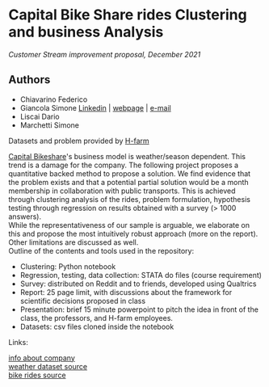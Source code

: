 # Capital Bike Share rides Clustering and business Analysis
*Customer Stream improvement proposal, December 2021*
## Authors
* Chiavarino Federico
* Giancola Simone [Linkedin](https://www.linkedin.com/in/simone-maria-giancola-011465173/) | [webpage](https://simonegiancola09.github.io/) | [e-mail](mailto:simonegiancola09@gmail.com)
* Liscai Dario
* Marchetti Simone


Datasets and problem provided by [H-farm](https://www.h-farm.com/en) <br>

[Capital Bikeshare](https://www.capitalbikeshare.com/)'s business model is weather/season dependent. This trend is a damage for the company. The following project proposes a quantitative backed method to propose a solution. We find evidence that the problem exists and that a potential partial solution would be a month membership in collaboration with public transports. This is achieved through clustering analysis of the rides, problem formulation, hypothesis testing through regression on results obtained with a survey (> 1000 answers). <br>
While the representativeness of our sample is arguable, we elaborate on this and propose the most intuitively robust approach (more on the report). Other limitations are discussed as well. <br>
Outline of the contents and tools used in the repository:
* Clustering: Python notebook
* Regression, testing, data collection: STATA do files (course requirement)
* Survey: distributed on Reddit and to friends, developed using Qualtrics
* Report: 25 page limit, with discussions about the framework for scientific decisions proposed in class
* Presentation: brief 15 minute powerpoint to pitch the idea in front of the class, the professors, and H-farm employees. 
* Datasets: csv files cloned inside the notebook 


Links:

[info about company](https://www.capitalbikeshare.com/) <br>
[weather dataset source](https://www.visualcrossing.com/weather/weather-data-services#/login) <br>
[bike rides source](https://s3.amazonaws.com/capitalbikeshare-data/index.html) <br>
